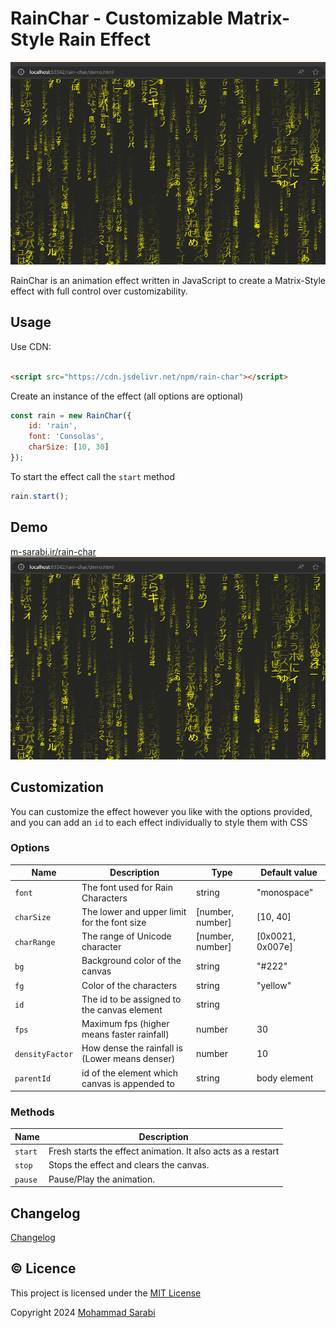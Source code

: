 # RainChar - Customizable Matrix-Style Rain Effect

![A dark background with flowing streams of Japanese characters in and yellow cascading downwards.](assets/banner.png?raw=true)

RainChar is an animation effect written in JavaScript to create a Matrix-Style effect
with full control over customizability.

## Usage

Use CDN:

```html

<script src="https://cdn.jsdelivr.net/npm/rain-char"></script>
```

Create an instance of the effect (all options are optional)

```javascript
const rain = new RainChar({
    id: 'rain',
    font: 'Consolas',
    charSize: [10, 30]
});
```

To start the effect call the `start` method

```javascript
rain.start();
```

## Demo

[m-sarabi.ir/rain-char](https://m-sarabi.ir/rain-char/)
![A matrix-style image generator interface with options for font, character size, character range, background, foreground, speed, density factor, and resizing the effect screen.](assets/banner.png?raw=true)

## Customization

You can customize the effect however you like with the options provided,
and you can add an `id` to each effect individually to style them with CSS

### Options

| Name            | Description                                    | Type             | Default value    |
|-----------------|------------------------------------------------|------------------|------------------|
| `font`          | The font used for Rain Characters              | string           | "monospace"      |
| `charSize`      | The lower and upper limit for the font size    | [number, number] | [10, 40]         |
| `charRange`     | The range of Unicode character                 | [number, number] | [0x0021, 0x007e] |
| `bg`            | Background color of the canvas                 | string           | "#222"           |
| `fg`            | Color of the characters                        | string           | "yellow"         |
| `id`            | The id to be assigned to the canvas element    | string           |                  |
| `fps`           | Maximum fps (higher means faster rainfall)     | number           | 30               |
| `densityFactor` | How dense the rainfall is (Lower means denser) | number           | 10               |
| `parentId`      | id of the element which canvas is appended to  | string           | body element     |

### Methods

| Name    | Description                                                  |
|---------|--------------------------------------------------------------|
| `start` | Fresh starts the effect animation. It also acts as a restart |
| `stop`  | Stops the effect and clears the canvas.                      |
| `pause` | Pause/Play the animation.                                    |

## Changelog

[Changelog](changelog.md)

## ©️ Licence

This project is licensed under the [MIT License](https://opensource.org/license/MIT)

Copyright 2024 [Mohammad Sarabi](https://m-sarabi.ir)

